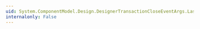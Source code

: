 ```yaml
---
uid: System.ComponentModel.Design.DesignerTransactionCloseEventArgs.LastTransaction
internalonly: False
---
```

